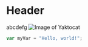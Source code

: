 # Header 
abcdefg
![Image of Yaktocat](https://octodex.github.com/images/yaktocat.png)
``` javascript
var myVar = "Hello, world!";
```
